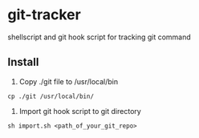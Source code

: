 # git-tracker
shellscript and git hook script for tracking git command

## Install
1. Copy ./git file to /usr/local/bin  
```
cp ./git /usr/local/bin/
```
1. Import git hook script to git directory  
```
sh import.sh <path_of_your_git_repo>
```

